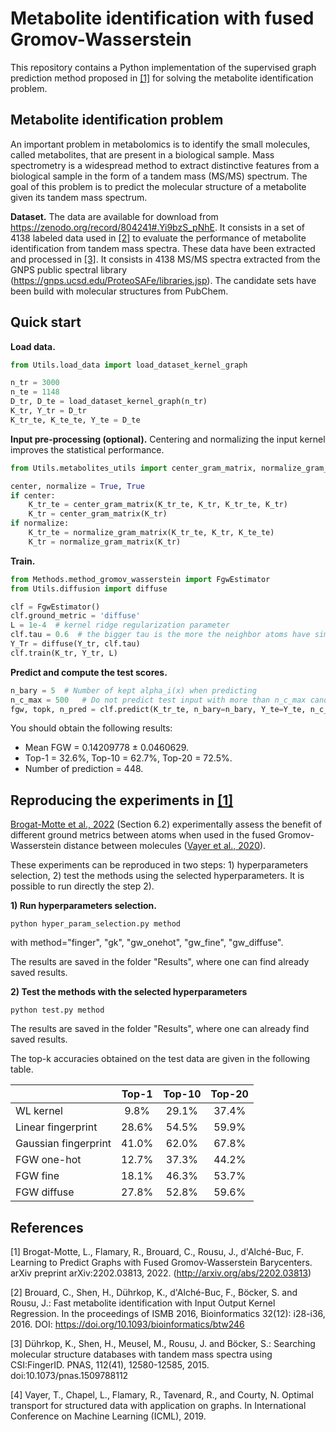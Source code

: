# Metabolite identification with fused Gromov-Wasserstein
This repository contains a Python implementation of the supervised graph prediction method proposed in [[1]](#references) for solving the metabolite identification problem.

## Metabolite identification problem

An important problem in metabolomics is to identify the small molecules, called metabolites, that are present in a biological sample. Mass spectrometry is a widespread method to extract distinctive features from a biological sample in the form of a tandem mass (MS/MS) spectrum. The goal of this problem is to predict the molecular structure of a metabolite given its tandem mass spectrum.

**Dataset.** The data are available for download from https://zenodo.org/record/804241#.Yi9bzS_pNhE. It consists in a set of 4138 labeled data used in [[2]](#references) to evaluate the performance of metabolite identification from tandem mass spectra. These data have been extracted and processed in [[3]](#references).  It consists in 4138 MS/MS spectra extracted from the GNPS public spectral library (https://gnps.ucsd.edu/ProteoSAFe/libraries.jsp). The candidate sets have been build with molecular structures from PubChem.

## Quick start

**Load data.**
```python
from Utils.load_data import load_dataset_kernel_graph

n_tr = 3000
n_te = 1148
D_tr, D_te = load_dataset_kernel_graph(n_tr)
K_tr, Y_tr = D_tr
K_tr_te, K_te_te, Y_te = D_te
```

**Input pre-processing (optional).** Centering and normalizing the input kernel improves the statistical performance. 
```python
from Utils.metabolites_utils import center_gram_matrix, normalize_gram_matrix

center, normalize = True, True
if center:
    K_tr_te = center_gram_matrix(K_tr_te, K_tr, K_tr_te, K_tr)
    K_tr = center_gram_matrix(K_tr)
if normalize:
    K_tr_te = normalize_gram_matrix(K_tr_te, K_tr, K_te_te)
    K_tr = normalize_gram_matrix(K_tr)
```

**Train.**
```python
from Methods.method_gromov_wasserstein import FgwEstimator
from Utils.diffusion import diffuse

clf = FgwEstimator()
clf.ground_metric = 'diffuse'
L = 1e-4  # kernel ridge regularization parameter
clf.tau = 0.6  # the bigger tau is the more the neighbor atoms have similar feature. This impact the FGW's ground metric.
Y_Tr = diffuse(Y_tr, clf.tau)
clf.train(K_tr, Y_tr, L)
```

**Predict and compute the test scores.**
```python
n_bary = 5  # Number of kept alpha_i(x) when predicting
n_c_max = 500   # Do not predict test input with more than n_c_max candidates
fgw, topk, n_pred = clf.predict(K_tr_te, n_bary=n_bary, Y_te=Y_te, n_c_max=n_c_max)
```

You should obtain the following results:

- Mean FGW = 0.14209778 ± 0.0460629.
- Top-1 = 32.6%, Top-10 = 62.7%, Top-20 = 72.5%.
- Number of prediction = 448.


## Reproducing the experiments in [[1]](#references)

[Brogat-Motte et al., 2022](#references) (Section 6.2) experimentally assess the benefit of different ground metrics between atoms when used in the fused Gromov-Wasserstein distance between molecules ([Vayer et al., 2020](#references)).

These experiments can be reproduced in two steps: 1) hyperparameters selection, 2) test the methods using the selected hyperparameters. It is possible to run directly the step 2).

**1) Run hyperparameters selection.**
```
python hyper_param_selection.py method
```
with method="finger", "gk", "gw_onehot", "gw_fine", "gw_diffuse". 

The results are saved in the folder "Results", where one can find already saved results.

**2) Test the methods with the selected hyperparameters**
```
python test.py method
```
The results are saved in the folder "Results", where one can already find saved results.

The top-k accuracies obtained on the test data are given in the following table.

<center>

|                      | Top-1 | Top-10 | Top-20 |
|----------------------|:-----:|:------:|:------:|
| WL kernel            | 9.8%  | 29.1%  | 37.4%  |
| Linear fingerprint   | 28.6% | 54.5%  | 59.9%  |
| Gaussian fingerprint | 41.0% | 62.0%  | 67.8%  |
| FGW one-hot          | 12.7% | 37.3%  | 44.2%  |
| FGW fine             | 18.1% | 46.3%  | 53.7%  |
| FGW diffuse          | 27.8% | 52.8%  | 59.6%  |

</center>

## References

[1] Brogat-Motte, L., Flamary, R., Brouard, C., Rousu, J., d'Alché-Buc, F. Learning to Predict Graphs with Fused Gromov-Wasserstein Barycenters. arXiv preprint arXiv:2202.03813, 2022. (http://arxiv.org/abs/2202.03813)

[2] Brouard, C., Shen, H., Dührkop, K., d'Alché-Buc, F., Böcker, S. and Rousu, J.: Fast metabolite identification with Input Output Kernel Regression. In the proceedings of ISMB 2016, Bioinformatics 32(12): i28-i36, 2016. DOI: https://doi.org/10.1093/bioinformatics/btw246

[3] Dührkop, K., Shen, H., Meusel, M., Rousu, J. and Böcker, S.: Searching molecular structure databases with tandem mass spectra using CSI:FingerID. PNAS, 112(41), 12580-12585, 2015. doi:10.1073/pnas.1509788112

[4] Vayer, T., Chapel, L., Flamary, R., Tavenard, R., and Courty, N. Optimal transport for structured data with application on graphs. In International Conference on Machine Learning (ICML), 2019.
